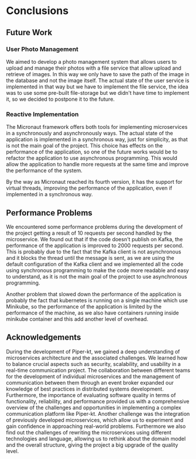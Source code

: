 # Conclusions

## Future Work

### User Photo Management

We aimed to develop a photo management system that allows users to upload and manage their photos with a file service that allow upload and retrieve of images.
In this way we only have to save the path of the image in the database and not the image itself.
The actual state of the user service is implemented in that way but we have to implement the file service, the idea was to use some pre-built file-storage but we didn't have time to implement it, so we decided to postpone it to the future.

### Reactive Implementation

The Micronaut framework offers both tools for implementing microservices in a synchronously and asynchronously ways.
The actual state of the application is implemented in a synchronous way, just for simplicity, as that is not the main goal of the project.
This choice has effects on the performance of the application, so one of the future works would be to refactor the application to use asynchronous programming.
This would allow the application to handle more requests at the same time and improve the performance of the system.

By the way as Micronaut reached its fourth version, it has the support for virtual threads, improving the performance of the application, even if implemented in a synchronous way.

## Performance Problems

We encountered some performance problems during the development of the project getting a result of 10 requests per second handled by the microservice.
We found out that if the code doesn't publish on Kafka, the performance of the application is improved to 2000 requests per second.
This is probably due to the fact that the Kafka client is not asynchronous and it blocks the thread until the message is sent, as we are using the default configuration of the Kafka client and we implemented all the code using synchronous programming to make the code more readable and easy to understand, as it is not the main goal of the project to use asynchronous programming.

Another problem that slowed down the performance of the application is probably the fact that kubernetes is running on a single machine which use Minikube, so the performance of the application is limited by the performance of the machine, as we also have containers running inside minikube container and this add another level of overhead.

## Acknowledgements


During the development of Piper-kt, we gained a deep understanding of microservices architecture and the associated challenges. We learned how to balance crucial aspects such as security, scalability, and usability in a real-time communication project.
The collaboration between different teams for the development of individual microservices and the management of communication between them through an event broker expanded our knowledge of best practices in distributed systems development.
Furthermore, the importance of evaluating software quality in terms of functionality, reliability, and performance provided us with a comprehensive overview of the challenges and opportunities in implementing a complex communication platform like Piper-kt.
Another challenge was the integration of previously developed microservices, which allow us to experiment and gain confidence in approaching real-world problems.
Furthermore we also find out the challenges of rewriting the microservices using different technologies and language, allowing us to rethink about the domain model and the overall structure, giving the project a big upgrade of the quality level.
